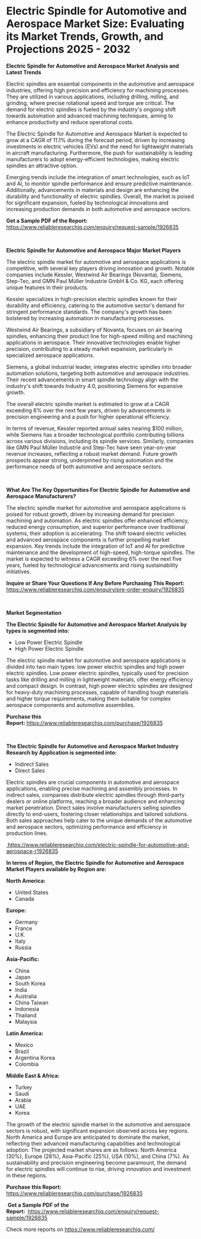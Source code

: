 <p><h1>Electric Spindle for Automotive and Aerospace Market Size: Evaluating its Market Trends, Growth, and Projections 2025 - 2032</h1></p><p><strong>Electric Spindle for Automotive and Aerospace Market Analysis and Latest Trends</strong></p>
<p><p>Electric spindles are essential components in the automotive and aerospace industries, offering high precision and efficiency for machining processes. They are utilized in various applications, including drilling, milling, and grinding, where precise rotational speed and torque are critical. The demand for electric spindles is fueled by the industry's ongoing shift towards automation and advanced machining techniques, aiming to enhance productivity and reduce operational costs.</p><p>The Electric Spindle for Automotive and Aerospace Market is expected to grow at a CAGR of 11.1% during the forecast period, driven by increasing investments in electric vehicles (EVs) and the need for lightweight materials in aircraft manufacturing. Furthermore, the push for sustainability is leading manufacturers to adopt energy-efficient technologies, making electric spindles an attractive option.</p><p>Emerging trends include the integration of smart technologies, such as IoT and AI, to monitor spindle performance and ensure predictive maintenance. Additionally, advancements in materials and design are enhancing the durability and functionality of electric spindles. Overall, the market is poised for significant expansion, fueled by technological innovations and increasing production demands in both automotive and aerospace sectors.</p></p>
<p><strong>Get a Sample PDF of the Report:&nbsp;</strong> <a href="https://www.reliableresearchiq.com/enquiry/request-sample/1926835?utm_campaign=3381&utm_medium=2&utm_source=Github&utm_content=ia&utm_term=28032025&utm_id=electric-spindle-for-automotive-and-aerospace">https://www.reliableresearchiq.com/enquiry/request-sample/1926835</a></p>
<p>&nbsp;</p>
<p><strong>Electric Spindle for Automotive and Aerospace Major Market Players</strong></p>
<p><p>The electric spindle market for automotive and aerospace applications is competitive, with several key players driving innovation and growth. Notable companies include Kessler, Westwind Air Bearings (Novanta), Siemens, Step-Tec, and GMN Paul Müller Industrie GmbH & Co. KG, each offering unique features in their products.</p><p>Kessler specializes in high-precision electric spindles known for their durability and efficiency, catering to the automotive sector's demand for stringent performance standards. The company's growth has been bolstered by increasing automation in manufacturing processes.</p><p>Westwind Air Bearings, a subsidiary of Novanta, focuses on air bearing spindles, enhancing their product line for high-speed milling and machining applications in aerospace. Their innovative technologies enable higher precision, contributing to a steady market expansion, particularly in specialized aerospace applications.</p><p>Siemens, a global industrial leader, integrates electric spindles into broader automation solutions, targeting both automotive and aerospace industries. Their recent advancements in smart spindle technology align with the industry's shift towards Industry 4.0, positioning Siemens for expansive growth.</p><p>The overall electric spindle market is estimated to grow at a CAGR exceeding 6% over the next few years, driven by advancements in precision engineering and a push for higher operational efficiency.</p><p>In terms of revenue, Kessler reported annual sales nearing $100 million, while Siemens has a broader technological portfolio contributing billions across various divisions, including its spindle services. Similarly, companies like GMN Paul Müller Industrie and Step-Tec have seen year-on-year revenue increases, reflecting a robust market demand. Future growth prospects appear strong, underpinned by rising automation and the performance needs of both automotive and aerospace sectors.</p></p>
<p>&nbsp;</p>
<p><strong>What Are The Key Opportunities For Electric Spindle for Automotive and Aerospace Manufacturers?</strong></p>
<p><p>The electric spindle market for automotive and aerospace applications is poised for robust growth, driven by increasing demand for precision machining and automation. As electric spindles offer enhanced efficiency, reduced energy consumption, and superior performance over traditional systems, their adoption is accelerating. The shift toward electric vehicles and advanced aerospace components is further propelling market expansion. Key trends include the integration of IoT and AI for predictive maintenance and the development of high-speed, high-torque spindles. The market is expected to witness a CAGR exceeding 6% over the next five years, fueled by technological advancements and rising sustainability initiatives.</p></p>
<p><strong>Inquire or Share Your Questions If Any Before Purchasing This Report:</strong> <a href="https://www.reliableresearchiq.com/enquiry/pre-order-enquiry/1926835?utm_campaign=3381&utm_medium=2&utm_source=Github&utm_content=ia&utm_term=28032025&utm_id=electric-spindle-for-automotive-and-aerospace">https://www.reliableresearchiq.com/enquiry/pre-order-enquiry/1926835</a></p>
<p>&nbsp;</p>
<p><strong>Market Segmentation</strong></p>
<p><strong>The Electric Spindle for Automotive and Aerospace Market Analysis by types is segmented into:</strong></p>
<p><ul><li>Low Power Electric Spindle</li><li>High Power Electric Spindle</li></ul></p>
<p><p>The electric spindle market for automotive and aerospace applications is divided into two main types: low power electric spindles and high power electric spindles. Low power electric spindles, typically used for precision tasks like drilling and milling in lightweight materials, offer energy efficiency and compact design. In contrast, high power electric spindles are designed for heavy-duty machining processes, capable of handling tough materials and higher torque requirements, making them suitable for complex aerospace components and automotive assemblies.</p></p>
<p><strong>Purchase this Report:&nbsp;</strong><a href="https://www.reliableresearchiq.com/purchase/1926835?utm_campaign=3381&utm_medium=2&utm_source=Github&utm_content=ia&utm_term=28032025&utm_id=electric-spindle-for-automotive-and-aerospace">https://www.reliableresearchiq.com/purchase/1926835</a></p>
<p>&nbsp;</p>
<p><strong>The Electric Spindle for Automotive and Aerospace Market Industry Research by Application is segmented into:</strong></p>
<p><ul><li>Indirect Sales</li><li>Direct Sales</li></ul></p>
<p><p>Electric spindles are crucial components in automotive and aerospace applications, enabling precise machining and assembly processes. In indirect sales, companies distribute electric spindles through third-party dealers or online platforms, reaching a broader audience and enhancing market penetration. Direct sales involve manufacturers selling spindles directly to end-users, fostering closer relationships and tailored solutions. Both sales approaches help cater to the unique demands of the automotive and aerospace sectors, optimizing performance and efficiency in production lines.</p></p>
<p><a href="https://www.reliableresearchiq.com/electric-spindle-for-automotive-and-aerospace-r1926835?utm_campaign=3381&utm_medium=2&utm_source=Github&utm_content=ia&utm_term=28032025&utm_id=electric-spindle-for-automotive-and-aerospace">&nbsp;https://www.reliableresearchiq.com/electric-spindle-for-automotive-and-aerospace-r1926835</a></p>
<p><strong>In terms of Region, the Electric Spindle for Automotive and Aerospace Market Players available by Region are:</strong></p>
<p>
    <p> <strong> North America: </strong>
        <ul>
            <li>United States</li>
            <li>Canada</li>
        </ul>
        </p> 
    <p> <strong> Europe: </strong>
        <ul>
            <li>Germany</li>
            <li>France</li>
            <li>U.K.</li>
            <li>Italy</li>
            <li>Russia</li>
        </ul>
        </p> 
    <p> <strong> Asia-Pacific: </strong>
        <ul>
            <li>China</li>
            <li>Japan</li>
            <li>South Korea</li>
            <li>India</li>
            <li>Australia</li>
            <li>China Taiwan</li>
            <li>Indonesia</li>
            <li>Thailand</li>
            <li>Malaysia</li>
        </ul>
        </p> 
    <p> <strong> Latin America: </strong>
        <ul>
            <li>Mexico</li>
            <li>Brazil</li>
            <li>Argentina Korea</li>
            <li>Colombia</li>
        </ul>
        </p> 
    <p> <strong> Middle East & Africa: </strong>
        <ul>
            <li>Turkey</li>
            <li>Saudi</li>
            <li>Arabia</li>
            <li>UAE</li>
            <li>Korea</li>
        </ul>
    </p>
    </p>
<p><p>The growth of the electric spindle market in the automotive and aerospace sectors is robust, with significant expansion observed across key regions. North America and Europe are anticipated to dominate the market, reflecting their advanced manufacturing capabilities and technological adoption. The projected market shares are as follows: North America (30%), Europe (28%), Asia-Pacific (25%), USA (10%), and China (7%). As sustainability and precision engineering become paramount, the demand for electric spindles will continue to rise, driving innovation and investment in these regions.</p></p>
<p><strong>Purchase this Report: </strong><a href="https://www.reliableresearchiq.com/purchase/1926835?utm_campaign=3381&utm_medium=2&utm_source=Github&utm_content=ia&utm_term=28032025&utm_id=electric-spindle-for-automotive-and-aerospace">https://www.reliableresearchiq.com/purchase/1926835</a></p>
<p>&nbsp;<strong>Get a Sample PDF of the Report:&nbsp;&nbsp;</strong><a href="https://www.reliableresearchiq.com/enquiry/request-sample/1926835?utm_campaign=3381&utm_medium=2&utm_source=Github&utm_content=ia&utm_term=28032025&utm_id=electric-spindle-for-automotive-and-aerospace">https://www.reliableresearchiq.com/enquiry/request-sample/1926835</a></p>
<p><strong></strong></p>
<p>Check more reports on <a href="https://www.reliableresearchiq.com/?utm_campaign=3381&utm_medium=2&utm_source=Github&utm_content=ia&utm_term=28032025&utm_id=electric-spindle-for-automotive-and-aerospace">https://www.reliableresearchiq.com/</a></p>